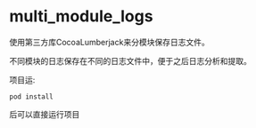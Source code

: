 # multi_module_logs

使用第三方库CocoaLumberjack来分模块保存日志文件。

不同模块的日志保存在不同的日志文件中，便于之后日志分析和提取。

项目运:

`pod install`

后可以直接运行项目

